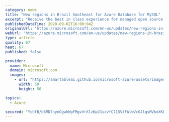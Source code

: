 ```yaml
---
category: news
title: "New regions in Brazil Southeast for Azure Database for MySQL"
excerpt: "Receive the best in class experience for managed open source database offerings in the Brazil Southeast region. "
publishedDateTime: 2020-09-02T16:00:04Z
originalUrl: "https://azure.microsoft.com/en-us/updates/new-regions-in-brazil-southeast-for-azure-database-for-mysql/"
webUrl: "https://azure.microsoft.com/en-us/updates/new-regions-in-brazil-southeast-for-azure-database-for-mysql/"
type: article
quality: 67
heat: 67
published: false

provider:
  name: Microsoft
  domain: microsoft.com
  images:
    - url: "https://smartableai.github.io/microsoft-azure/assets/images/organizations/microsoft.com-50x50.jpg"
      width: 50
      height: 50

topics:
  - Azure

secured: "YchfB/b6MD7nynOgwhWpFMgvVrXlzNpJ1szvfC715VtFAlwVcGJlqsMVkeXKLo2RAycD0lag4svnGBPzdsjlGLNRob7J9CGzqv0IDKBRaMN33BmsUG+ZsqwIdbgPQbAJrvoVbRWJXwXFjAl4uc8BJxdFRWw+AfagC3h9K47yur4Gn2gSm6sc6GJ7annLklejpf++heMIf9KnIafa2zixAqkxw+yH2ze6z4hN3jOOosrRN/axGxPE56nYK7uXd9kZArVT/Pvh5+IJTvqgMexqDXs/ReXF6dUFqHIQIi5nRUik7Jk34A/HbuuJJOJQNOlZuiJrau/KHVsXaiFPiWLIql4UkzTV2Hi+agCGCYCMzAs=;KwaeDQ6ddrIszAzxGenLlw=="
---
```


